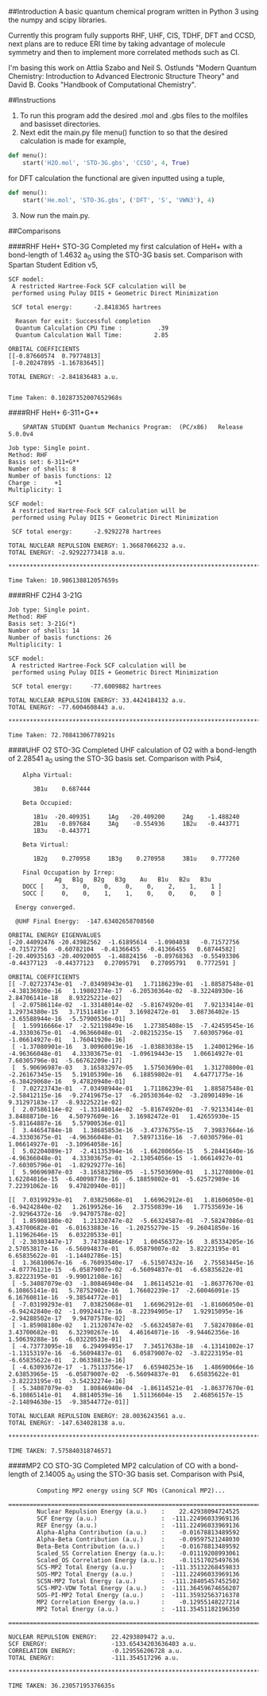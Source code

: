 ##Introduction
A basic quantum chemical program written in Python 3 using the numpy and scipy libraries.

Currently this program fully supports RHF, UHF, CIS, TDHF, DFT and CCSD, next plans are to reduce ERI time by taking advantage of molecule symmetry and then to implement more correlated methods such as CI. 

I'm basing this work on Attlia Szabo and Neil S. Ostlunds "Modern Quantum Chemistry: Introduction to Advanced Electronic Structure Theory" and David B. Cooks "Handbook of Computational Chemistry".

##Instructions
1. To run this program add the desired .mol and .gbs files to the molfiles and basisset directories.
2. Next edit the main.py file menu() function to so that the desired calculation is made for example,
```python
def menu():
    start('H2O.mol', 'STO-3G.gbs', 'CCSD', 4, True)
```
for DFT calculation the functional are given inputted using a tuple,
```python
def menu():
    start('He.mol', 'STO-3G.gbs', ('DFT', 'S', 'VWN3'), 4)
```
3. Now run the main.py.

##Comparisons

####RHF HeH+ STO-3G 
Completed my first calculation of HeH+ with a bond-length of 1.4632 a<sub>0</sub> using the STO-3G basis set. Comparison with Spartan Student Edition v5,
```
SCF model:
 A restricted Hartree-Fock SCF calculation will be
 performed using Pulay DIIS + Geometric Direct Minimization

 SCF total energy:      -2.8418365 hartrees

  Reason for exit: Successful completion 
  Quantum Calculation CPU Time :          .39
  Quantum Calculation Wall Time:         2.85
```
```
ORBITAL COEFFICIENTS
[[-0.87660574  0.79774813]
 [-0.20247895 -1.16783645]]

TOTAL ENERGY: -2.841836483 a.u.


Time Taken: 0.10287352007652968s
```

####RHF HeH+ 6-311+G**

```
    SPARTAN STUDENT Quantum Mechanics Program:  (PC/x86)   Release  5.0.0v4

Job type: Single point.
Method: RHF
Basis set: 6-311+G**
Number of shells: 8
Number of basis functions: 12
Charge :     +1 
Multiplicity: 1

SCF model:
 A restricted Hartree-Fock SCF calculation will be
 performed using Pulay DIIS + Geometric Direct Minimization

 SCF total energy:      -2.9292278 hartrees
```
```
TOTAL NUCLEAR REPULSION ENERGY: 1.36687066232 a.u.
TOTAL ENERGY: -2.92922773418 a.u.

*********************************************************************************************************

Time Taken: 10.986138812057659s
```

####RHF C2H4 3-21G
```
Job type: Single point.
Method: RHF
Basis set: 3-21G(*)
Number of shells: 14
Number of basis functions: 26
Multiplicity: 1

SCF model:
 A restricted Hartree-Fock SCF calculation will be
 performed using Pulay DIIS + Geometric Direct Minimization

 SCF total energy:     -77.6009882 hartrees
```
```
TOTAL NUCLEAR REPULSION ENERGY: 33.4424184132 a.u.
TOTAL ENERGY: -77.6004608443 a.u.

*********************************************************************************************************

Time Taken: 72.70841306778921s
```

####UHF O2 STO-3G
Completed UHF calculation of O2 with a bond-length of 2.28541 a<sub>0</sub> using the STO-3G basis set. Comparison with Psi4,
```
    Alpha Virtual:                                                        

       3B1u    0.687444  

    Beta Occupied:                                                        

       1B1u  -20.409351     1Ag   -20.409200     2Ag    -1.488240  
       2B1u   -0.897684     3Ag    -0.554936     1B2u   -0.443771  
       1B3u   -0.443771  

    Beta Virtual:                                                         

       1B2g    0.270958     1B3g    0.270958     3B1u    0.777260  

    Final Occupation by Irrep:
             Ag   B1g   B2g   B3g    Au   B1u   B2u   B3u 
    DOCC [     3,    0,    0,    0,    0,    2,    1,    1 ]
    SOCC [     0,    0,    1,    1,    0,    0,    0,    0 ]

  Energy converged.

  @UHF Final Energy:  -147.63402658708560
```
```
ORBITAL ENERGY EIGENVALUES
[-20.44092476 -20.43982562  -1.61895614  -1.0904038   -0.71572756  -0.71572756  -0.60782104  -0.41366455  -0.41366455   0.68744582]
[-20.40935163 -20.40920055  -1.48824156  -0.89768363  -0.55493306  -0.44377123  -0.44377123   0.27095791   0.27095791   0.7772591 ]

ORBITAL COEFFICIENTS
[[ -7.02723743e-01  -7.03498943e-01   1.71186239e-01  -1.88587548e-01  -4.38136920e-16   1.19802374e-17  -6.20530364e-02  -8.32248930e-16   2.84706141e-18   8.93225221e-02]
 [ -2.07586114e-02  -1.33148014e-02  -5.81674920e-01   7.92133414e-01   1.29734380e-15   3.71511481e-17   3.16982472e-01   3.08736402e-15  -3.65588944e-16  -5.57900536e-01]
 [  1.59916666e-17  -2.52119849e-16   1.27385408e-15  -7.42459545e-16  -4.33303675e-01  -4.96366048e-01  -2.08215235e-15   7.60305796e-01  -1.06614927e-01   1.76041920e-16]
 [ -1.37080901e-16   3.00960019e-16  -1.03883038e-15   1.24001296e-16  -4.96366048e-01   4.33303675e-01  -1.09619443e-15   1.06614927e-01   7.60305796e-01  -5.66762209e-17]
 [  5.90696987e-03   3.16583297e-05   1.57503690e-01   1.31270800e-01  -2.26167345e-15   5.19105390e-16   6.18859802e-01   4.64771775e-16  -6.38429068e-16   9.47820940e-01]
 [  7.02723743e-01  -7.03498944e-01   1.71186239e-01   1.88587548e-01  -2.58412115e-16  -9.27419675e-17  -6.20530364e-02  -3.28901489e-16   9.31297183e-17  -8.93225221e-02]
 [  2.07586114e-02  -1.33148014e-02  -5.81674920e-01  -7.92133414e-01   3.84888710e-16   4.50797609e-16   3.16982472e-01   1.42655930e-15  -5.81164887e-16   5.57900536e-01]
 [  3.44654784e-18   1.38685853e-16  -3.47376755e-15   7.39837664e-16  -4.33303675e-01  -4.96366048e-01   7.58971316e-16  -7.60305796e-01   1.06614927e-01  -3.10964058e-16]
 [  5.02204089e-17  -2.41135394e-16  -1.66280656e-15   5.28441640e-16  -4.96366048e-01   4.33303675e-01  -2.13054056e-15  -1.06614927e-01  -7.60305796e-01  -1.82929277e-16]
 [  5.90696987e-03  -3.16583298e-05  -1.57503690e-01   1.31270800e-01   1.62284816e-15  -6.40098778e-16  -6.18859802e-01  -5.62572989e-16   7.22391062e-16   9.47820940e-01]]

[[  7.03199293e-01   7.03825068e-01   1.66962912e-01   1.81606050e-01  -6.94242840e-02   1.26199526e-16   2.37550839e-16   1.77535693e-16  -2.92964372e-16  -9.94707578e-02]
 [  1.85908180e-02   1.21320747e-02  -5.66324587e-01  -7.58247086e-01   3.43700682e-01  -6.01633883e-16  -1.20255279e-15  -9.26041850e-16   1.11962646e-15   6.03220533e-01]
 [ -2.30303447e-17   3.74738486e-17   1.00456372e-16   3.85334205e-16   2.57053817e-16  -6.56094837e-01   6.05879007e-02   3.82223195e-01   6.65835622e-01  -1.14402786e-15]
 [  1.36810067e-16  -6.76093540e-17  -6.51507432e-16   2.75583445e-16  -4.07776121e-15  -6.05879007e-02  -6.56094837e-01  -6.65835622e-01   3.82223195e-01  -9.99012108e-16]
 [ -5.34087079e-03  -1.80846940e-04   1.86114521e-01  -1.86377670e-01   6.10865141e-01   5.78752902e-16   1.76602239e-17  -2.60046091e-15   6.16760811e-16  -9.38544772e-01]
 [ -7.03199293e-01   7.03825068e-01   1.66962912e-01  -1.81606050e-01  -6.94242840e-02  -1.09924417e-16  -8.22394905e-17   1.92915095e-16  -2.94288502e-17   9.94707578e-02]
 [ -1.85908180e-02   1.21320747e-02  -5.66324587e-01   7.58247086e-01   3.43700682e-01   6.32390267e-16   4.46164071e-16  -9.94462356e-16   1.50639288e-16  -6.03220533e-01]
 [ -4.73773095e-18   6.29499495e-17   7.34517638e-18  -4.13141002e-17  -1.13153197e-16  -6.56094837e-01   6.05879007e-02  -3.82223195e-01  -6.65835622e-01   2.06338813e-16]
 [ -4.63093672e-17  -1.75133756e-17   6.65940253e-16   1.48690066e-16   2.63853965e-15  -6.05879007e-02  -6.56094837e-01   6.65835622e-01  -3.82223195e-01  -3.54232274e-16]
 [ -5.34087079e-03   1.80846940e-04  -1.86114521e-01  -1.86377670e-01  -6.10865141e-01   4.88140539e-16   1.51136604e-15   2.46856157e-15  -2.14894630e-15  -9.38544772e-01]]

TOTAL NUCLEAR REPULSION ENERGY: 28.0036243561 a.u.
TOTAL ENERGY: -147.634028138 a.u.

*****************************************************************************************************

TIME TAKEN: 7.575840318746571
```

####MP2 CO STO-3G
Completed MP2 calculation of CO with a bond-length of 2.14005 a<sub>0</sub> using the STO-3G basis set. Comparison with Psi4,
```
        Computing MP2 energy using SCF MOs (Canonical MP2)... 
        ============================================================================== 
        Nuclear Repulsion Energy (a.u.)    :    22.42938094724525
        SCF Energy (a.u.)                  :  -111.22496033969136
        REF Energy (a.u.)                  :  -111.22496033969136
        Alpha-Alpha Contribution (a.u.)    :    -0.01678813489592
        Alpha-Beta Contribution (a.u.)     :    -0.09597521248030
        Beta-Beta Contribution (a.u.)      :    -0.01678813489592
        Scaled_SS Correlation Energy (a.u.):    -0.01119208993061
        Scaled_OS Correlation Energy (a.u.):    -0.11517025497636
        SCS-MP2 Total Energy (a.u.)        :  -111.35132268459833
        SOS-MP2 Total Energy (a.u.)        :  -111.22496033969136
        SCSN-MP2 Total Energy (a.u.)       :  -111.28405457452502
        SCS-MP2-VDW Total Energy (a.u.)    :  -111.36459674656207
        SOS-PI-MP2 Total Energy (a.u.)     :  -111.35932563716378
        MP2 Correlation Energy (a.u.)      :    -0.12955148227214
        MP2 Total Energy (a.u.)            :  -111.35451182196350
        ============================================================================== 
```
```
NUCLEAR REPULSION ENERGY:    22.4293809472 a.u.
SCF ENERGY:                  -133.65434203636403 a.u.
CORRELATION ENERGY:          -0.129556206728 a.u.
TOTAL ENERGY:                -111.354517296 a.u.

*****************************************************************************************************

TIME TAKEN: 36.23057195376635s
```

